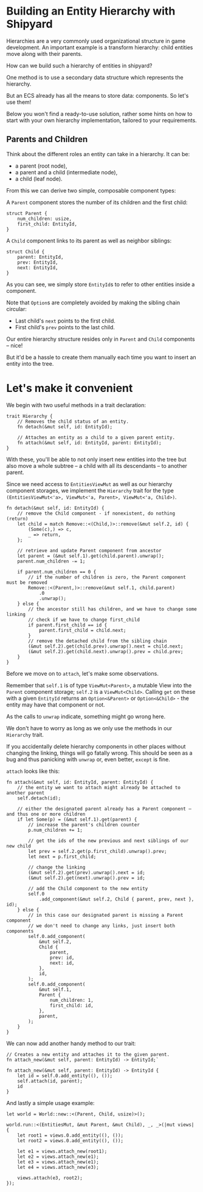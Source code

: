 # Building an Entity Hierarchy with Shipyard

Hierarchies are a very commonly used organizational structure in game development. An important example is a transform hierarchy: child entities move along with their parents.

How can we build such a hierarchy of entities in shipyard?

One method is to use a secondary data structure which represents the hierarchy.

But an ECS already has all the means to store data: components. So let's use them!

Below you won't find a ready-to-use solution, rather some hints on how to start with your own hierarchy implementation, tailored to your requirements.

## Parents and Children

Think about the different roles an entity can take in a hierarchy. It can be:

- a parent (root node),
- a parent and a child (intermediate node),
- a child (leaf node).

From this we can derive two simple, composable component types:

A `Parent` component stores the number of its children and the first child:

```rust, noplaypen
struct Parent {
    num_children: usize,
    first_child: EntityId,
}
```

A `Child` component links to its parent as well as neighbor siblings:

```rust, noplaypen
struct Child {
    parent: EntityId,
    prev: EntityId,
    next: EntityId,
}
```

As you can see, we simply store `EntityId`s to refer to other entities inside a component.

Note that `Option`s are completely avoided by making the sibling chain circular:

- Last child's `next` points to the first child.
- First child's `prev` points to the last child.

Our entire hierarchy structure resides only in `Parent` and `Child` components – nice!

But it'd be a hassle to create them manually each time you want to insert an entity into the tree.

# Let's make it convenient

We begin with two useful methods in a trait declaration:

```rust, noplaypen
trait Hierarchy {
    // Removes the child status of an entity.
    fn detach(&mut self, id: EntityId);

    // Attaches an entity as a child to a given parent entity.
    fn attach(&mut self, id: EntityId, parent: EntityId);
}
```

With these, you'll be able to not only insert new entities into the tree but also move a whole subtree – a child with all its descendants – to another parent.

Since we need access to `EntitiesViewMut` as well as our hierarchy component storages, we implement the `Hierarchy` trait for the type `(EntitiesViewMut<'a>, ViewMut<'a, Parent>, ViewMut<'a, Child>)`.

```rust, noplaypen
fn detach(&mut self, id: EntityId) {
    // remove the Child component - if nonexistent, do nothing (return)
    let child = match Remove::<(Child,)>::remove(&mut self.2, id) {
        (Some(c),) => c,
        _ => return,
    };

    // retrieve and update Parent component from ancestor
    let parent = (&mut self.1).get(child.parent).unwrap();
    parent.num_children -= 1;

    if parent.num_children == 0 {
        // if the number of children is zero, the Parent component must be removed
        Remove::<(Parent,)>::remove(&mut self.1, child.parent)
            .0
            .unwrap();
    } else {
        // the ancestor still has children, and we have to change some linking
        // check if we have to change first_child
        if parent.first_child == id {
            parent.first_child = child.next;
        }
        // remove the detached child from the sibling chain
        (&mut self.2).get(child.prev).unwrap().next = child.next;
        (&mut self.2).get(child.next).unwrap().prev = child.prev;
    }
}
```

Before we move on to `attach`, let's make some observations.

Remember that `self.1` is of type `ViewMut<Parent>`, a mutable View into the `Parent` component storage; `self.2` is a `ViewMut<Child>`. Calling `get` on these with a given `EntityId` returns an `Option<&Parent>` or `Option<&Child>` - the entity may have that component or not.

As the calls to `unwrap` indicate, something might go wrong here.

We don't have to worry as long as we only use the methods in our `Hierarchy` trait.

If you accidentally delete hierarchy components in other places without changing the linking, things will go fatally wrong. This should be seen as a bug and thus panicking with `unwrap` or, even better, `except` is fine.

`attach` looks like this:

```rust, noplaypen
fn attach(&mut self, id: EntityId, parent: EntityId) {
    // the entity we want to attach might already be attached to another parent
    self.detach(id);

    // either the designated parent already has a Parent component – and thus one or more children
    if let Some(p) = (&mut self.1).get(parent) {
        // increase the parent's children counter
        p.num_children += 1;

        // get the ids of the new previous and next siblings of our new child
        let prev = self.2.get(p.first_child).unwrap().prev;
        let next = p.first_child;

        // change the linking
        (&mut self.2).get(prev).unwrap().next = id;
        (&mut self.2).get(next).unwrap().prev = id;

        // add the Child component to the new entity
        self.0
            .add_component(&mut self.2, Child { parent, prev, next }, id);
    } else {
        // in this case our designated parent is missing a Parent component
        // we don't need to change any links, just insert both components
        self.0.add_component(
            &mut self.2,
            Child {
                parent,
                prev: id,
                next: id,
            },
            id,
        );
        self.0.add_component(
            &mut self.1,
            Parent {
                num_children: 1,
                first_child: id,
            },
            parent,
        );
    }
}
```

We can now add another handy method to our trait:

```rust, noplaypen
// Creates a new entity and attaches it to the given parent.
fn attach_new(&mut self, parent: EntityId) -> EntityId;`
```

```rust, noplaypen
fn attach_new(&mut self, parent: EntityId) -> EntityId {
    let id = self.0.add_entity((), ());
    self.attach(id, parent);
    id
}
```

And lastly a simple usage example:

```rust, noplaypen
let world = World::new::<(Parent, Child, usize)>();

world.run::<(EntitiesMut, &mut Parent, &mut Child), _, _>(|mut views| {
    let root1 = views.0.add_entity((), ());
    let root2 = views.0.add_entity((), ());

    let e1 = views.attach_new(root1);
    let e2 = views.attach_new(e1);
    let e3 = views.attach_new(e1);
    let e4 = views.attach_new(e3);

    views.attach(e3, root2);
});
```

